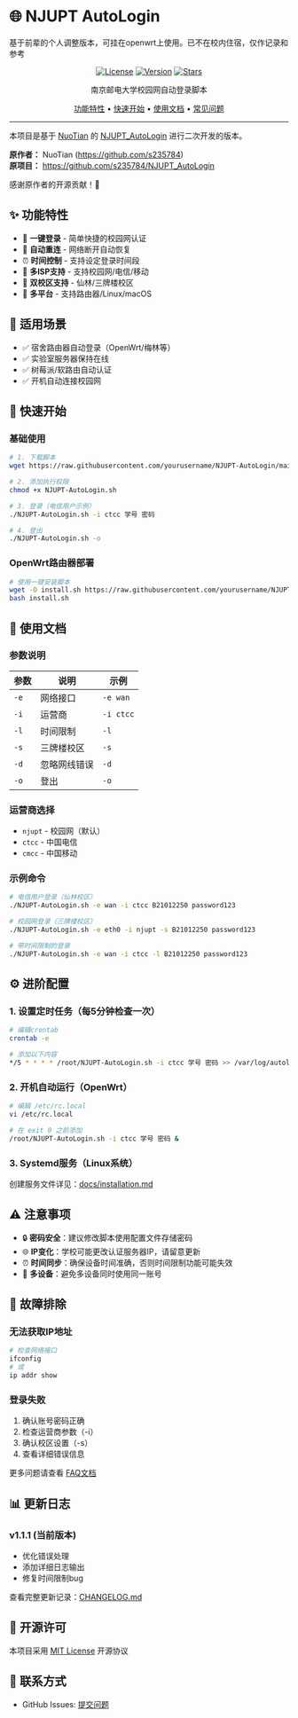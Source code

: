 # 🌐 NJUPT AutoLogin
基于前辈的个人调整版本，可挂在openwrt上使用。已不在校内住宿，仅作记录和参考

<div align="center">
  
  [![License](https://img.shields.io/badge/license-MIT-blue.svg)](LICENSE)
  [![Version](https://img.shields.io/badge/version-1.1.1-green.svg)](CHANGELOG.md)
  [![Stars](https://img.shields.io/github/stars/yourusername/NJUPT-AutoLogin.svg)](https://github.com/yourusername/NJUPT-AutoLogin/stargazers)
  
  南京邮电大学校园网自动登录脚本
  
  [功能特性](#-功能特性) • [快速开始](#-快速开始) • [使用文档](#-使用文档) • [常见问题](#-常见问题)
  
</div>

---

本项目是基于 [NuoTian](https://github.com/s235784) 的 [NJUPT_AutoLogin](https://github.com/s235784/NJUPT_AutoLogin) 进行二次开发的版本。

**原作者：** NuoTian (https://github.com/s235784)  
**原项目：** https://github.com/s235784/NJUPT_AutoLogin

感谢原作者的开源贡献！🙏

## ✨ 功能特性

- 🚀 **一键登录** - 简单快捷的校园网认证
- 🔄 **自动重连** - 网络断开自动恢复
- ⏰ **时间控制** - 支持设定登录时间段
- 🏢 **多ISP支持** - 支持校园网/电信/移动
- 🏫 **双校区支持** - 仙林/三牌楼校区
- 📱 **多平台** - 支持路由器/Linux/macOS

## 🎯 适用场景

- ✅ 宿舍路由器自动登录（OpenWrt/梅林等）
- ✅ 实验室服务器保持在线
- ✅ 树莓派/软路由自动认证
- ✅ 开机自动连接校园网

## 🚀 快速开始

### 基础使用
```bash
# 1. 下载脚本
wget https://raw.githubusercontent.com/yourusername/NJUPT-AutoLogin/main/scripts/NJUPT-AutoLogin.sh

# 2. 添加执行权限
chmod +x NJUPT-AutoLogin.sh

# 3. 登录（电信用户示例）
./NJUPT-AutoLogin.sh -i ctcc 学号 密码

# 4. 登出
./NJUPT-AutoLogin.sh -o
```

### OpenWrt路由器部署
```bash
# 使用一键安装脚本
wget -O install.sh https://raw.githubusercontent.com/yourusername/NJUPT-AutoLogin/main/scripts/install.sh
bash install.sh
```

## 📖 使用文档

### 参数说明

| 参数 | 说明 | 示例 |
|------|------|------|
| `-e` | 网络接口 | `-e wan` |
| `-i` | 运营商 | `-i ctcc` |
| `-l` | 时间限制 | `-l` |
| `-s` | 三牌楼校区 | `-s` |
| `-d` | 忽略网线错误 | `-d` |
| `-o` | 登出 | `-o` |

### 运营商选择

- `njupt` - 校园网（默认）
- `ctcc` - 中国电信
- `cmcc` - 中国移动

### 示例命令
```bash
# 电信用户登录（仙林校区）
./NJUPT-AutoLogin.sh -e wan -i ctcc B21012250 password123

# 校园网登录（三牌楼校区）
./NJUPT-AutoLogin.sh -e eth0 -i njupt -s B21012250 password123

# 带时间限制的登录
./NJUPT-AutoLogin.sh -e wan -i ctcc -l B21012250 password123
```

## ⚙️ 进阶配置

### 1. 设置定时任务（每5分钟检查一次）
```bash
# 编辑crontab
crontab -e

# 添加以下内容
*/5 * * * * /root/NJUPT-AutoLogin.sh -i ctcc 学号 密码 >> /var/log/autologin.log 2>&1
```

### 2. 开机自动运行（OpenWrt）
```bash
# 编辑 /etc/rc.local
vi /etc/rc.local

# 在 exit 0 之前添加
/root/NJUPT-AutoLogin.sh -i ctcc 学号 密码 &
```

### 3. Systemd服务（Linux系统）

创建服务文件详见：[docs/installation.md](docs/installation.md)

## ⚠️ 注意事项

- 🔒 **密码安全**：建议修改脚本使用配置文件存储密码
- 🌐 **IP变化**：学校可能更改认证服务器IP，请留意更新
- ⏰ **时间同步**：确保设备时间准确，否则时间限制功能可能失效
- 📱 **多设备**：避免多设备同时使用同一账号

## 🐛 故障排除

### 无法获取IP地址
```bash
# 检查网络接口
ifconfig
# 或
ip addr show
```

### 登录失败
1. 确认账号密码正确
2. 检查运营商参数（-i）
3. 确认校区设置（-s）
4. 查看详细错误信息

更多问题请查看 [FAQ文档](docs/faq.md)

## 📊 更新日志

### v1.1.1 (当前版本)
- 优化错误处理
- 添加详细日志输出
- 修复时间限制bug

查看完整更新记录：[CHANGELOG.md](CHANGELOG.md)


## 📜 开源许可

本项目采用 [MIT License](LICENSE) 开源协议


## 📮 联系方式

- GitHub Issues: [提交问题](https://github.com/yourusername/NJUPT-AutoLogin/issues)

